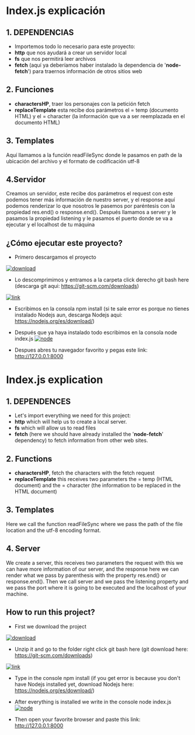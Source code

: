 # Index.js explicación
##  1. DEPENDENCIAS 
- Importemos todo lo necesario para este proyecto:
- **http** que nos ayudará a crear un servidor local
- **fs** que nos permitirá leer archivos
- **fetch** (aquí ya deberíamos haber instalado la dependencia de '**node-fetch**') para traernos información de otros sitios web
## 2. Funciones
-   **charactersHP**, traer los personajes con la petición fetch
- **replaceTemplate** esta recibe dos parámetros el = temp (documento HTML) y el = character (la información que va a ser reemplazada en el documento HTML)
## 3. Templates
Aquí llamamos a la función readFileSync donde le pasamos en path de la ubicación del archivo y el formato de codificación utf-8
## 4.Servidor
Creamos un servidor, este recibe dos parámetros el request con este podemos tener más información de nuestro server, y el response aquí podemos renderizar lo que nosotros le pasemos por paréntesis con la propiedad res.end() o response.end().
Después llamamos a server y le pasamos la propiedad listening y le pasamos el puerto donde se va a ejecutar y el localhost de tu máquina

## ¿Cómo ejecutar este proyecto?
- Primero descargamos el proyecto

[![download](https://res.cloudinary.com/dhu6ga6hl/image/upload/v1644105815/github/mht310pf3kf4jd0lgxrj.png "download")](https://res.cloudinary.com/dhu6ga6hl/image/upload/v1644105815/github/mht310pf3kf4jd0lgxrj.png "download")

- Lo descomprimimos y entramos a la carpeta click derecho git bash here (descarga git aqui: https://git-scm.com/downloads)

[![link](https://res.cloudinary.com/dhu6ga6hl/image/upload/v1644106249/github/lnvmme5nnby4zlaclg9z.png "link")](https://res.cloudinary.com/dhu6ga6hl/image/upload/v1644106249/github/lnvmme5nnby4zlaclg9z.png "link")

- Escribimos en la consola npm install (si te sale error es porque no tienes instalado Nodejs aun, descarga Nodejs aqui: https://nodejs.org/es/download/)

- Después que ya haya instalado todo escribimos en la consola node index.js
[![node](https://res.cloudinary.com/dhu6ga6hl/image/upload/v1644106923/github/fa5r1f2b4ebpu2givfyv.png "node")](https://res.cloudinary.com/dhu6ga6hl/image/upload/v1644106923/github/fa5r1f2b4ebpu2givfyv.png "node")
- Despues abres tu navegador favorito y pegas este link:
http://127.0.0.1:8000


# Index.js explication
## 1. DEPENDENCES 
- Let's import everything we need for this project:
- **http** which will help us to create a local server.
- **fs** which will allow us to read files
- **fetch** (here we should have already installed the '**node-fetch**' dependency) to fetch information from other web sites.
## 2. Functions
- **charactersHP**, fetch the characters with the fetch request
- **replaceTemplate** this receives two parameters the = temp (HTML document) and the = character (the information to be replaced in the HTML document)
## 3. Templates
Here we call the function readFileSync where we pass the path of the file location and the utf-8 encoding format.
## 4. Server
We create a server, this receives two parameters the request with this we can have more information of our server, and the response here we can render what we pass by parenthesis with the property res.end() or response.end().
Then we call server and we pass the listening property and we pass the port where it is going to be executed and the localhost of your machine.



## How to run this project?
- First we download the project

[![download](https://res.cloudinary.com/dhu6ga6hl/image/upload/v1644105815/github/mht310pf3kf4jd0lgxrj.png "download")](https://res.cloudinary.com/dhu6ga6hl/image/upload/v1644105815/github/mht310pf3kf4jd0lgxrj.png "download")

- Unzip it and go to the folder right click git bash here (git download here: https://git-scm.com/downloads)

[![link](https://res.cloudinary.com/dhu6ga6hl/image/upload/v1644106249/github/lnvmme5nnby4zlaclg9z.png "link")](https://res.cloudinary.com/dhu6ga6hl/image/upload/v1644106249/github/lnvmme5nnby4zlaclg9z.png "link")

- Type in the console npm install (if you get error is because you don't have Nodejs installed yet, download Nodejs here: https://nodejs.org/es/download/)

- After everything is installed we write in the console node index.js
[![node](https://res.cloudinary.com/dhu6ga6hl/image/upload/v1644106923/github/fa5r1f2b4ebpu2givfyv.png "node")](https://res.cloudinary.com/dhu6ga6hl/image/upload/v1644106923/github/fa5r1f2b4ebpu2givfyv.png "node")
- Then open your favorite browser and paste this link:
http://127.0.0.1:8000
